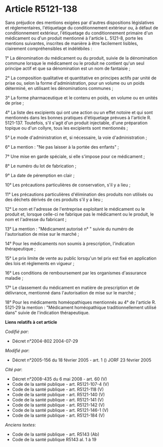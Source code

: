 # Article R5121-138

Sans préjudice des mentions exigées par d'autres dispositions législatives et réglementaires, l'étiquetage du conditionnement
extérieur ou, à défaut de conditionnement extérieur, l'étiquetage du conditionnement primaire d'un médicament ou d'un produit
mentionné à l'article L. 5121-8, porte les mentions suivantes, inscrites de manière à être facilement lisibles, clairement
compréhensibles et indélébiles :

1° La dénomination du médicament ou du produit, suivie de la dénomination commune lorsque le médicament ou le produit ne
contient qu'un seul principe actif et que sa dénomination est un nom de fantaisie ;

2° La composition qualitative et quantitative en principes actifs par unité de prise ou, selon la forme d'administration,
pour un volume ou un poids déterminé, en utilisant les dénominations communes ;

3° La forme pharmaceutique et le contenu en poids, en volume ou en unités de prise ;

4° La liste des excipients qui ont une action ou un effet notoire et qui sont mentionnés dans les bonnes pratiques
d'étiquetage prévues à l'article R. 5121-137. Toutefois, s'il s'agit d'un produit injectable, d'une préparation topique ou
d'un collyre, tous les excipients sont mentionnés ;

5° Le mode d'administration et, si nécessaire, la voie d'administration ;

6° La mention : "Ne pas laisser à la portée des enfants" ;

7° Une mise en garde spéciale, si elle s'impose pour ce médicament ;

8° Le numéro du lot de fabrication ;

9° La date de péremption en clair ;

10° Les précautions particulières de conservation, s'il y a lieu ;

11° Les précautions particulières d'élimination des produits non utilisés ou des déchets dérivés de ces produits s'il y a
lieu ;

12° Le nom et l'adresse de l'entreprise exploitant le médicament ou le produit et, lorsque celle-ci ne fabrique pas le
médicament ou le produit, le nom et l'adresse du fabricant ;

13° La mention : "Médicament autorisé n° " suivie du numéro de l'autorisation de mise sur le marché ;

14° Pour les médicaments non soumis à prescription, l'indication thérapeutique ;

15° Le prix limite de vente au public lorsqu'un tel prix est fixé en application des lois et règlements en vigueur ;

16° Les conditions de remboursement par les organismes d'assurance maladie ;

17° Le classement du médicament en matière de prescription et de délivrance, mentionné dans l'autorisation de mise sur le
marché ;

18° Pour les médicaments homéopathiques mentionnés au 4° de l'article R. 5121-29 la mention : "Médicament homéopathique
traditionnellement utilisé dans" suivie de l'indication thérapeutique.

**Liens relatifs à cet article**

_Codifié par_:

  - Décret n°2004-802 2004-07-29

_Modifié par_:

  - Décret n°2005-156 du 18 février 2005 - art. 1 () JORF 23 février 2005

_Cité par_:

  - Décret n°2008-435 du 6 mai 2008 - art. 60 (V)
  - Code de la santé publique - art. R5121-107-4 (V)
  - Code de la santé publique - art. R5121-118 (V)
  - Code de la santé publique - art. R5121-140 (V)
  - Code de la santé publique - art. R5121-141 (V)
  - Code de la santé publique - art. R5121-142 (V)
  - Code de la santé publique - art. R5121-146-1 (V)
  - Code de la santé publique - art. R5121-184 (V)

_Anciens textes_:

  - Code de la santé publique - art. R5143 (Ab)
  - Code de la santé publique R5143 al. 1 à 19
